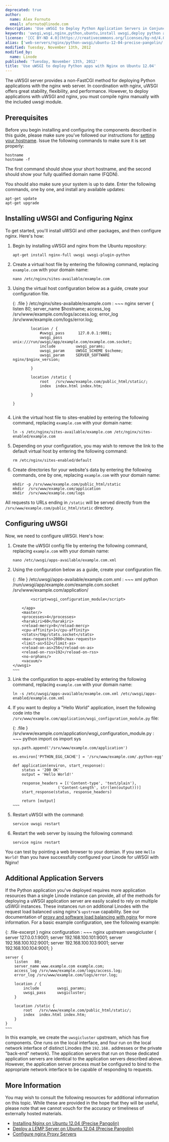 ```yaml
---
deprecated: true
author:
  name: Alex Fornuto
  email: afornuto@linode.com
description: 'Use uWSGI to Deploy Python Application Servers in Conjunction with Nginx.'
keywords: 'uwsgi,wsgi,nginx,python,ubuntu,install uwsgi,deploy python applications with nginx,virtual host'
license: '[CC BY-ND 4.0](https://creativecommons.org/licenses/by-nd/4.0)'
alias: ['web-servers/nginx/python-uwsgi/ubuntu-12-04-precise-pangolin/','websites/nginx/wsgi-using-uwsgi-and-nginx-on-ubuntu-12-04-precise-pangolin/index.cfm/','websites/nginx/wsgi-using-uwsgi-and-nginx-on-ubuntu-12-04-precise-pangolin/','websites/nginx/how-to-install-uwsgi-with-nginx-on-ubuntu-12-04-precise-pangolin/','websites/nginx/use-uwsgi-to-deploy-Python-apps-with-nginx-on-ubuntu-12-04/']
modified: Tuesday, November 13th, 2012
modified_by:
  name: Linode
published: 'Tuesday, November 13th, 2012'
title: 'Use uWSGI to deploy Python apps with Nginx on Ubuntu 12.04'
---
```


The uWSGI server provides a non-FastCGI method for deploying Python applications with the nginx web server. In coordination with nginx, uWSGI offers great stability, flexibility, and performance. However, to deploy applications with uWSGI and nginx, you must compile nginx manually with the included uwsgi module.

Prerequisites
-------------

Before you begin installing and configuring the components described in this guide, please make sure you've followed our instructions for [setting your hostname](/docs/getting-started#setting-the-hostname). Issue the following commands to make sure it is set properly:

    hostname
    hostname -f

The first command should show your short hostname, and the second should show your fully qualified domain name (FQDN).

You should also make sure your system is up to date. Enter the following commands, one by one, and install any available updates:

    apt-get update
    apt-get upgrade

Installing uWSGI and Configuring Nginx
--------------------------------------

To get started, you'll install uWSGI and other packages, and then configure nginx. Here's how:

1.  Begin by installing uWSGI and nginx from the Ubuntu repository:

        apt-get install nginx-full uwsgi uwsgi-plugin-python

2.  Create a virtual host file by entering the following command, replacing `example.com` with your domain name:

        nano /etc/nginx/sites-available/example.com

3.  Using the virtual host configuration below as a guide, create your configuration file.

    {: .file }
    /etc/nginx/sites-available/example.com
    :   ~~~ nginx
        server {
                listen          80;
                server_name     $hostname;
                access_log /srv/www/example.com/logs/access.log;
                error_log /srv/www/example.com/logs/error.log;

                location / {
                    #uwsgi_pass      127.0.0.1:9001;
                    uwsgi_pass      unix:///run/uwsgi/app/example.com/example.com.socket;
                    include         uwsgi_params;
                    uwsgi_param     UWSGI_SCHEME $scheme;
                    uwsgi_param     SERVER_SOFTWARE    nginx/$nginx_version;

                }

                location /static {
                    root   /srv/www/example.com/public_html/static/;
                    index  index.html index.htm;

                }

        }
    ~~~
4.  Link the virtual host file to sites-enabled by entering the following command, replacing `example.com` with your domain name:

        ln -s /etc/nginx/sites-available/example.com /etc/nginx/sites-enabled/example.com

5.  Depending on your configuration, you may wish to remove the link to the default virtual host by entering the following command:

        rm /etc/nginx/sites-enabled/default

6.  Create directories for your website's data by entering the following commands, one by one, replacing `example.com` with your domain name:

        mkdir -p /srv/www/example.com/public_html/static
        mkdir  /srv/www/example.com/application
        mkdir  /srv/www/example.com/logs

All requests to URLs ending in `/static` will be served directly from the `/srv/www/example.com/public_html/static` directory.

Configuring uWSGI
-----------------

Now, we need to configure uWSGI. Here's how:

1.  Create the uWSGI config file by entering the following command, replacing `example.com` with your domain name:

        nano /etc/uwsgi/apps-available/example.com.xml

2.  Using the configuration below as a guide, create your configuration file.

    {: .file }
    /etc/uwsgi/apps-available/example.com.xml
    :   ~~~ xml
        <uwsgi>
            <plugin>python</plugin>
            <socket>/run/uwsgi/app/example.com/example.com.socket</socket>
            <pythonpath>/srv/www/example.com/application/</pythonpath>
            <app mountpoint="/">

                <script>wsgi_configuration_module</script>

            </app>
            <master/>
            <processes>4</processes>
            <harakiri>60</harakiri>
            <reload-mercy>8</reload-mercy>
            <cpu-affinity>1</cpu-affinity>
            <stats>/tmp/stats.socket</stats>
            <max-requests>2000</max-requests>
            <limit-as>512</limit-as>
            <reload-on-as>256</reload-on-as>
            <reload-on-rss>192</reload-on-rss>
            <no-orphans/>
            <vacuum/>
        </uwsgi>
        ~~~

3.  Link the configuration to apps-enabled by entering the following command, replacing `example.com` with your domain name:

        ln -s /etc/uwsgi/apps-available/example.com.xml /etc/uwsgi/apps-enabled/example.com.xml

4.  If you want to deploy a "Hello World" application, insert the following code into the `/srv/www/example.com/application/wsgi_configuration_module.py` file:

    {: .file }
    /srv/www/example.com/application/wsgi\_configuration\_module.py
    :   ~~~ python
        import os
        import sys

        sys.path.append('/srv/www/example.com/application')

        os.environ['PYTHON_EGG_CACHE'] = '/srv/www/example.com/.python-egg'

        def application(environ, start_response):
            status = '200 OK'
            output = 'Hello World!'

            response_headers = [('Content-type', 'text/plain'),
                            ('Content-Length', str(len(output)))]
            start_response(status, response_headers)

            return [output]
        ~~~
5.  Restart uWSGI with the command:

        service uwsgi restart

6.  Restart the web server by issuing the following command:

        service nginx restart

You can test by pointing a web browser to your domian. If you see `Hello World!` than you have successfully configured your Linode for uWSGI with Nginx!

Additional Application Servers
------------------------------

If the Python application you've deployed requires more application resources than a single Linode instance can provide, all of the methods for deploying a uWSGI application server are easily scaled to rely on multiple uSWGI instances. These instances run on additional Linodes with the request load balanced using nginx's `upstream` capability. See our documentation of [proxy and software load balancing with nginx](/docs/uptime/loadbalancing/how-to-use-nginx-as-a-front-end-proxy-server-and-software-load-balancer) for more information. For a basic example configuration, see the following example:

{: .file-excerpt }
nginx configuration
:   ~~~ nginx
    upstream uwsgicluster {
         server 127.0.0.1:9001;
         server 192.168.100.101:9001;
         server 192.168.100.102:9001;
         server 192.168.100.103:9001;
         server 192.168.100.104:9001;
    }

    server {
        listen   80;
        server_name www.example.com example.com;
        access_log /srv/www/example.com/logs/access.log;
        error_log /srv/www/example.com/logs/error.log;

        location / {
            include        uwsgi_params;
            uwsgi_pass     uwsgicluster;
        }

        location /static {
            root   /srv/www/example.com/public_html/static/;
            index  index.html index.htm;
        }
    }
    ~~~

In this example, we create the `uwsgicluster` upstream, which has five components. One runs on the local interface, and four run on the local network interface of distinct Linodes (the `192.168.` addresses or the private "back-end" network). The application servers that run on those dedicated application servers are identical to the application servers described above. However, the application server process must be configured to bind to the appropriate network interface to be capable of responding to requests.

More Information
----------------

You may wish to consult the following resources for additional information on this topic. While these are provided in the hope that they will be useful, please note that we cannot vouch for the accuracy or timeliness of externally hosted materials.

- [Installing Nginx on Ubuntu 12.04 (Precise Pangolin)](/docs/websites/apache/apache-2-web-server-on-ubuntu-12-04-lts-precise-pangolin)
- [Deploy a LEMP Server on Ubuntu 12.04 (Precise Pangolin)](/docs/lemp-guides/ubuntu-12.04-precise-pangolin)
- [Configure nginx Proxy Servers](/docs/uptime/loadbalancing/how-to-use-nginx-as-a-front-end-proxy-server-and-software-load-balancer)
